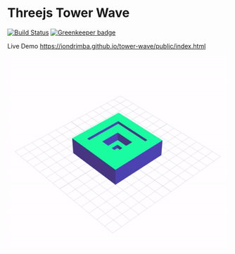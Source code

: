 # Threejs Tower Wave
[![Build Status](https://travis-ci.org/iondrimba/tower-wave.svg?branch=master)](https://travis-ci.org/iondrimba/tower-wave) [![Greenkeeper badge](https://badges.greenkeeper.io/iondrimba/tower-wave.svg)](https://greenkeeper.io/)

Live Demo https://iondrimba.github.io/tower-wave/public/index.html

![App](https://github.com/iondrimba/images/blob/master/tower-wave.gif)
